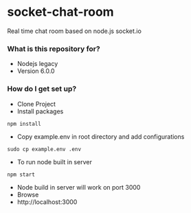 # socket-chat-room #

Real time chat room based on node.js socket.io

### What is this repository for? ###

* Nodejs legacy
* Version 6.0.0

### How do I get set up? ###

* Clone Project
* Install packages
```
npm install
```

* Copy example.env in root directory and add configurations
```
sudo cp example.env .env
```
* To run node built in server
```
npm start
```
* Node build in server will work on port 3000
* Browse
* http://localhost:3000 